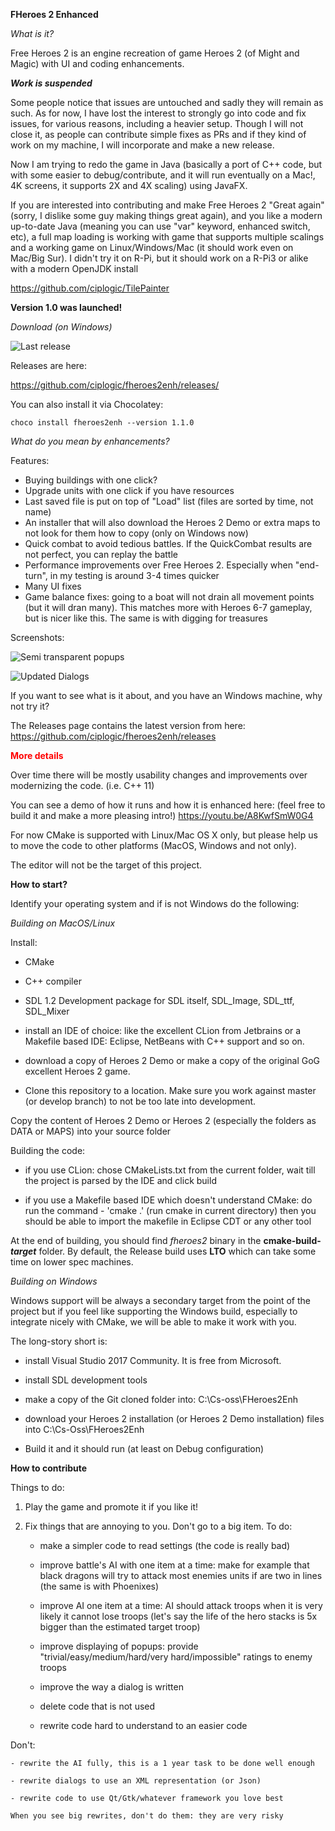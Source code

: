 **FHeroes 2 Enhanced**

*What is it?*

Free Heroes 2 is an engine recreation of game Heroes 2 (of Might and Magic) with UI and coding enhancements.

***Work is suspended***

Some people notice that issues are untouched and sadly they will remain as such. As for now, I have lost the interest to strongly go into code and fix issues, for various reasons, including a heavier setup. Though I will not close it, as people can contribute simple fixes as PRs and if they kind of work on my machine, I will incorporate and make a new release.

Now I am trying to redo the game in Java (basically a port of C++ code, but with some easier to debug/contribute, and it will run eventually on a Mac!, 4K screens, it supports 2X and 4X scaling) using JavaFX.

If you are interested into contributing and make Free Heroes 2 "Great again" (sorry, I dislike some guy making things great again), and you like a modern up-to-date Java (meaning you can use "var" keyword, enhanced switch, etc), a full map loading is working with game that supports multiple scalings and a working game on Linux/Windows/Mac (it should work even on Mac/Big Sur). I didn't try it on R-Pi, but it should work on a R-Pi3 or alike with a modern OpenJDK install

https://github.com/ciplogic/TilePainter

**Version 1.0 was launched!**


*Download (on Windows)*

![Last release](https://github.com/ciplogic/fheroes2enh/releases/tag/1.01)

Releases are here:

https://github.com/ciplogic/fheroes2enh/releases/

You can also install it via Chocolatey:
```
choco install fheroes2enh --version 1.1.0
```


*What do you mean by enhancements?*

Features:
* Buying buildings with one click?
* Upgrade units with one click if you have resources
* Last saved file is put on top of "Load" list (files are sorted by time, not name)
* An installer that will also download the Heroes 2 Demo or extra maps to not look for them how to copy (only on Windows now)
* Quick combat to avoid tedious battles. If the QuickCombat results are not perfect, you can replay the battle
* Performance improvements over Free Heroes 2. Especially when "end-turn", in my testing is around 3-4 times quicker
* Many UI fixes
* Game balance fixes: going to a boat will not drain all movement points (but it will dran many). This matches more with Heroes 6-7 gameplay, but is nicer like this. The same is with digging for treasures

Screenshots:

![Semi transparent popups](docs/images/Fh2_semitransparent_dialogs.png)

![Updated Dialogs](docs/images/UpdatedDialogs.png)


If you want to see what is it about, and you have an Windows machine, why not try it?

The Releases page contains the latest version from here:
https://github.com/ciplogic/fheroes2enh/releases

<span style="color:red">**More details**</span>

Over time there will be mostly usability changes and improvements over modernizing the code. (i.e. C++ 11)

You can see a demo of how it runs and how it is enhanced here: (feel free to build it and make a more pleasing intro!)
https://youtu.be/A8KwfSmW0G4

For now CMake is supported with Linux/Mac OS X only, but please help us to move the code to other platforms (MacOS, Windows and not only).

The editor will not be the target of this project.

**How to start?**

Identify your operating system and if is not Windows do the following: 

*Building on MacOS/Linux*


Install: 
- CMake

- C++ compiler

- SDL 1.2 Development package for SDL itself, SDL_Image, SDL_ttf, SDL_Mixer

- install an IDE of choice: like the excellent CLion from Jetbrains or 
a Makefile based IDE: Eclipse, NetBeans with C++ support and so on.

- download a copy of Heroes 2 Demo or make a copy of the original GoG excellent
Heroes 2 game.

- Clone this repository to a location. Make sure you work against master 
(or develop branch) to not be too late into development.

Copy the content of Heroes 2 Demo or Heroes 2 (especially the folders as DATA or MAPS)
into your source folder


Building the code:

- if you use CLion: chose CMakeLists.txt from the current folder, wait till the 
project is parsed by the IDE and click build

- if you use a Makefile based IDE which doesn't understand CMake: do run the command - 'cmake .' 
(run cmake in current directory) then you should be able to import the makefile in Eclipse CDT 
or any other tool

At the end of building, you should find *fheroes2* binary in the **cmake-build-*target*** folder. 
By default, the Release build uses **LTO** which can take some time on lower spec machines.


*Building on Windows*

Windows support will be always a secondary target from the point of the 
project but if you feel like supporting the Windows build, especially to integrate nicely 
with CMake, we will be able to make it work with you.

The long-story short is:

- install Visual Studio 2017 Community. It is free from Microsoft.

- install SDL development tools

- make a copy of the Git cloned folder into: C:\Cs-oss\FHeroes2Enh

- download your Heroes 2 installation (or Heroes 2 Demo installation) files into
C:\Cs-Oss\FHeroes2Enh

- Build it and it should run (at least on Debug configuration)

**How to contribute**

Things to do:
1. Play the game and promote it if you like it!
2. Fix things that are annoying to you. Don't go to a big item. 
   To do: 
    
    - make a simpler code to read settings (the code is really bad)

    - improve battle's AI with one item at a time: make for example that black dragons will try to attack most enemies units if are two in lines (the same is with Phoenixes)
    
    - improve AI one item at a time: AI should attack troops when it is very likely it cannot lose troops (let's say the life of the hero stacks is 5x bigger than the estimated target troop)

    - improve displaying of popups: provide "trivial/easy/medium/hard/very hard/impossible" ratings to enemy troops
    
    - improve the way a dialog is written
    
    - delete code that is not used
    
    - rewrite code hard to understand to an easier code

  Don't:
    
    - rewrite the AI fully, this is a 1 year task to be done well enough
    
    - rewrite dialogs to use an XML representation (or Json)
    
    - rewrite code to use Qt/Gtk/whatever framework you love best

    When you see big rewrites, don't do them: they are very risky


